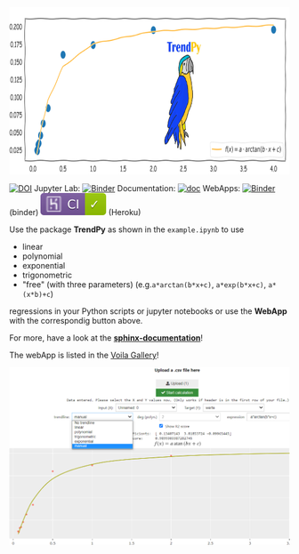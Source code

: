 <img src="figures/gallery_logo.PNG"  height="300"  />

[![DOI](https://zenodo.org/badge/DOI/10.5281/zenodo.7009281.svg)](https://doi.org/10.5281/zenodo.7009281) Jupyter Lab:   [![Binder](https://mybinder.org/badge_logo.svg)](https://mybinder.org/v2/gh/zolabar/trendPy/HEAD) Documentation: [![doc](https://img.shields.io/badge/Made%20with-Sphinx-1f425f.svg)](https://zolabar.github.io/trendPy/) WebApps: [![Binder](https://mybinder.org/badge_logo.svg)](https://mybinder.org/v2/gh/zolabar/trendPy/HEAD?urlpath=voila%2Frender%2F/trendpy_webapp.ipynb) (binder) [![example badge](figures/succeeded.svg)](https://trendpy.herokuapp.com/) (Heroku) 





Use the package **TrendPy** as shown in the ```example.ipynb``` to use 

* linear 
* polynomial
* exponential 
* trigonometric 
* "free" (with three parameters) (e.g.```a*arctan(b*x+c)```, ```a*exp(b*x+c)```, ```a*(x*b)+c```)

regressions in your Python scripts or jupyter notebooks or use the **WebApp** with the correspondig button above.

For more, have a look at the [**sphinx-documentation**](https://zolabar.github.io/trendPy/)!

The webApp is listed in the [Voila Gallery](https://voila-gallery.org/)!

<img src="figures/screenshot3.PNG"  />

